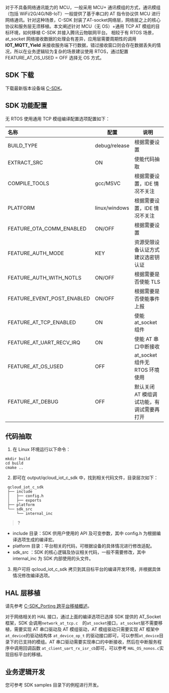 
对于不具备网络通讯能力的 MCU，一般采用 MCU+ 通讯模组的方式，通讯模组（包括 WiFi/2G/4G/NB-IoT）一般提供了基于串口的 AT 指令协议供 MCU 进行网络通讯。针对这种场景，C-SDK 封装了AT-socket网络层，网络层之上的核心协议和服务层无须移植。本文阐述针对 MCU（无 OS）+通用 TCP AT 模组的目标环境，如何移植 C-SDK 并接入腾讯云物联网平台。
相较于有 RTOS 场景，at_socket 网络接收数据的处理会有差异，应用层需要周期性的调用 **IOT_MQTT_Yield** 来接收服务端下行数据，错过接收窗口则会存在数据丢失的情况，所以在业务逻辑较为复杂的场景建议使用 RTOS，通过配置  FEATURE_AT_OS_USED = OFF 选择无 OS 方式。

## SDK 下载
下载最新版本设备端 [C-SDK](https://github.com/tencentyun/qcloud-iot-sdk-embedded-c)。

##  SDK 功能配置
无 RTOS 使用通用 TCP 模组编译配置选项配置如下：

| 名称                             | 配置        | 说明                                                         |
| :------------------------------- | ------------- | ------------------------------------------------------------ |
| BUILD_TYPE                       | debug/release | 根据需要设置 |
| EXTRACT_SRC                      | ON       | 使能代码抽取                                               |
| COMPILE_TOOLS                    | gcc/MSVC      | 根据需要设置，IDE 情况不关注            |
| PLATFORM                         | linux/windows | 根据需要设置，IDE 情况不关注                |
| FEATURE_OTA_COMM_ENABLED         | ON/OFF       | 根据需要设置                     |
| FEATURE_AUTH_MODE                | KEY      | 资源受限设备认证方式建议选密钥认证    |
| FEATURE_AUTH_WITH_NOTLS          | ON/OFF        | 根据需要是否使能 TLS             |
| FEATURE_EVENT_POST_ENABLED       | ON/OFF        | 根据需要是否使能事件上报    |
| FEATURE_AT_TCP_ENABLED           | ON        | 使能 at_socket 组件                          |
| FEATURE_AT_UART_RECV_IRQ         | ON        | 使能 AT 串口中断接收                  |
| FEATURE_AT_OS_USED               | OFF        | at_socket 组件无 RTOS 环境使用                         |
| FEATURE_AT_DEBUG                 | OFF      | 默认关闭 AT 模组调试功能，有调试需要再打开|

## 代码抽取
1. 在 Linux 环境运行以下命令：
```
mkdir build
cd build
cmake ..
```
2. 即可在 output/qcloud_iot_c_sdk 中，找到相关代码文件，目录层次如下：
```
 qcloud_iot_c_sdk
 ├── include
 │   ├── config.h
 │   ├── exports
 ├── platform
 └── sdk_src
     └── internal_inc
```
 >?
 - include 目录：SDK 供用户使用的 API 及可变参数，其中 config.h 为根据编译选项生成的编译宏。
 - platform 目录：平台相关的代码，可根据设备的具体情况进行修改适配。
 - sdk_src ：SDK 的核心逻辑及协议相关代码，一般不需要修改，其中 internal_inc 为 SDK 内部使用的头文件。

3. 用户可将 qcloud_iot_c_sdk 拷贝到其目标平台的编译开发环境，并根据具体情况修改编译选项。

## HAL 层移植

请先参考 [C-SDK_Porting 跨平台移植概述](https://github.com/tencentyun/qcloud-iot-sdk-embedded-c/blob/master/docs/C-SDK_Porting%E8%B7%A8%E5%B9%B3%E5%8F%B0%E7%A7%BB%E6%A4%8D%E6%A6%82%E8%BF%B0.md)。

对于网络相关的 HAL 接口，通过上面的编译选项已选择 SDK 提供的 AT_Socket 框架，SDK 会调用`network_at_tcp.c  `的`at_socket`接口，`at_socket`层不需要移植，需要实现 AT 串口驱动及 AT 模组驱动，AT 模组驱动只需要实现 AT 框架中`at_device`的驱动结构体 `at_device_op_t` 的驱动接口即可，可以参照`at_device`目录下的已支持的模组。AT 串口驱动需要实现串口的中断接收，然后在中断服务程序中调用回调函数 `at_client_uart_rx_isr_cb`即可，可以参考 `HAL_OS_nonos.c`实现目标平台的移植。

## 业务逻辑开发
您可参考 SDK samples 目录下的例程进行开发。

